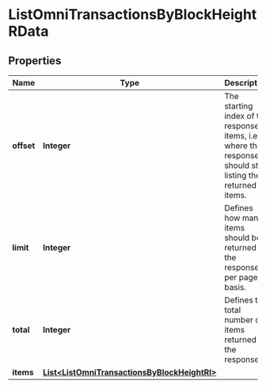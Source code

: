 

# ListOmniTransactionsByBlockHeightRData


## Properties

Name | Type | Description | Notes
------------ | ------------- | ------------- | -------------
**offset** | **Integer** | The starting index of the response items, i.e. where the response should start listing the returned items. | 
**limit** | **Integer** | Defines how many items should be returned in the response per page basis. | 
**total** | **Integer** | Defines the total number of items returned in the response. | 
**items** | [**List&lt;ListOmniTransactionsByBlockHeightRI&gt;**](ListOmniTransactionsByBlockHeightRI.md) |  | 



